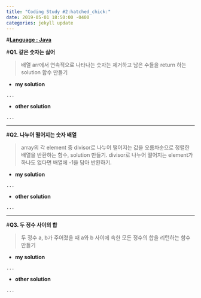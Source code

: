 ```yaml
---
title: "Coding Study #2:hatched_chick:"
date: 2019-05-01 18:50:00 -0400
categories: jekyll update
---
```


#**<u>Language : Java</u>**

#**Q1. 같은 숫자는 싫어**

> 배열 arr에서 연속적으로 나타나는 숫자는 제거하고 남은 수들을 return 하는 solution 함수 만들기

- **my solution** 

```
...
```



- **other solution**

```
...
```

-------

#**Q2. 나누어 떨어지는 숫자 배열**

> array의 각 element 중 divisor로 나누어 떨어지는 값을 오름차순으로 정렬한 배열을 반환하는 함수, solution 만들기.
divisor로 나누어 떨어지는 element가 하나도 없다면 배열에 -1을 담아 반환하기.

- **my solution** 

```
...
```



- **other solution**

```
...
```

-------

#**Q3. 두 정수 사이의 합**

>  두 정수 a, b가 주어졌을 때 a와 b 사이에 속한 모든 정수의 합을 리턴하는 함수 만들기

- **my solution** 

```
...
```



- **other solution**

```
...
```


